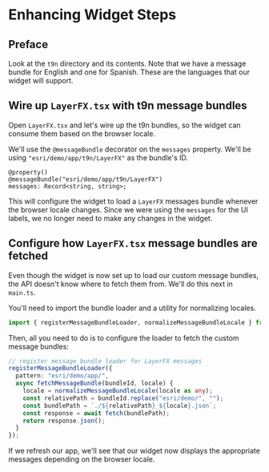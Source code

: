 # Enhancing Widget Steps

## Preface

Look at the `t9n` directory and its contents. Note that we have a message bundle for English and one for Spanish. These are the languages that our widget will support. 

## Wire up `LayerFX.tsx` with t9n message bundles

Open `LayerFX.tsx` and let's wire up the t9n bundles, so the widget can consume them based on the browser locale.

We'll use the `@messageBundle` decorator on the `messages` property. We'll be using `"esri/demo/app/t9n/LayerFX"` as the bundle's ID.    

```tsx
@property()
@messageBundle("esri/demo/app/t9n/LayerFX")
messages: Record<string, string>;
```

This will configure the widget to load a `LayerFX` messages bundle whenever the browser locale changes. Since we were using the `messages` for the UI labels, we no longer need to make any changes in the widget.

## Configure how `LayerFX.tsx` message bundles are fetched

Even though the widget is now set up to load our custom message bundles, the API doesn't know where to fetch them from. We'll do this next in `main.ts`.

You'll need to import the bundle loader and a utility for normalizing locales.

```ts
import { registerMessageBundleLoader, normalizeMessageBundleLocale } from "esri/intl";
```

Then, all you need to do is to configure the loader to fetch the custom message bundles:

```ts
// register message bundle loader for LayerFX messages
registerMessageBundleLoader({
  pattern: "esri/demo/app/",
  async fetchMessageBundle(bundleId, locale) {
    locale = normalizeMessageBundleLocale(locale as any);
    const relativePath = bundleId.replace("esri/demo/", "");
    const bundlePath = `./${relativePath}_${locale}.json`;
    const response = await fetch(bundlePath);
    return response.json();
  }
});
```

If we refresh our app, we'll see that our widget now displays the appropriate messages depending on the browser locale. 
